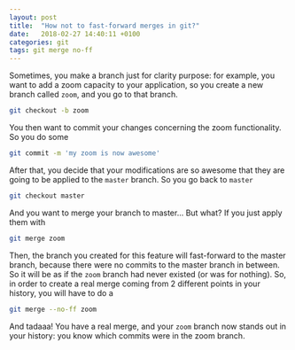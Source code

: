 ```yaml
---
layout: post
title:  "How not to fast-forward merges in git?"
date:   2018-02-27 14:40:11 +0100
categories: git
tags: git merge no-ff
---
```


Sometimes, you make a branch just for clarity purpose: for example, you want to add a zoom capacity to your application, so
you create a new branch called `zoom`, and you go to that branch.

```bash
git checkout -b zoom
```

You then want to commit your changes concerning the zoom functionality. So you do some

```bash
git commit -m 'my zoom is now awesome' 
```

After that, you decide that your modifications are so awesome that they are going to be applied to the `master` branch.
So you go back to `master`

```bash
git checkout master
```

And you want to merge your branch to master... But what? If you just apply them with 
```bash
git merge zoom
```
Then, the branch you created for this feature will fast-forward to the master branch, because there were no commits 
to the master branch in between. So it will be as if the `zoom` branch had never existed (or was for nothing). So, in 
order to create a real merge coming from 2 different points in your history, you will have to do a

```bash
git merge --no-ff zoom
```

And tadaaa! You have a real merge, and your `zoom` branch now stands out in your history: you know which commits were in 
the zoom branch.